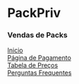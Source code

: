 # PackPriv

### Vendas de Packs

<a href="https://josimarmg.github.io/packpriv/index.html" target="_blank" rel="noopener noreferrer">
Inicio
</a>
<br>
<a href="https://josimarmg.github.io/packpriv/pagamento_pix.html" target="_blank" rel="noopener noreferrer">
Página de Pagamento
</a>
<br>
<a href="https://josimarmg.github.io/packpriv/tabela_preco.html" target="_blank" rel="noopener noreferrer">
Tabela de Preços
</a>
<br>
<a a href="https://josimarmg.github.io/packpriv/perguntas.html" target="_blank" rel="noopener noreferrer">
Perguntas Frequentes
</a>
